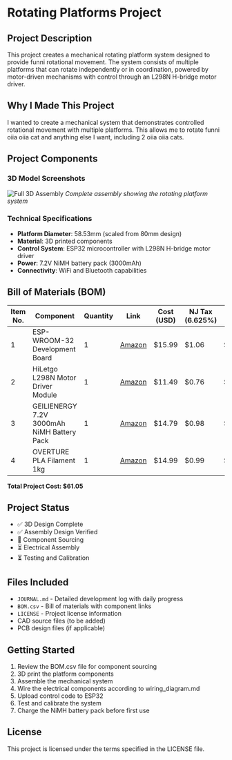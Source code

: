 # Rotating Platforms Project

## Project Description
This project creates a mechanical rotating platform system designed to provide funni rotational movement. The system consists of multiple platforms that can rotate independently or in coordination, powered by motor-driven mechanisms with control through an L298N H-bridge motor driver.

## Why I Made This Project
I wanted to create a mechanical system that demonstrates controlled rotational movement with multiple platforms. This allows me to rotate funni oiia oiia cat and anything else I want, including 2 oiia oiia cats. 
## Project Components

### 3D Model Screenshots
![Full 3D Assembly](https://github.com/user-attachments/assets/a1fb50f3-7028-4a45-bc44-f274d637174f)
*Complete assembly showing the rotating platform system*

### Technical Specifications

- **Platform Diameter**: 58.53mm (scaled from 80mm design)
- **Material**: 3D printed components
- **Control System**: ESP32 microcontroller with L298N H-bridge motor driver
- **Power**: 7.2V NiMH battery pack (3000mAh)
- **Connectivity**: WiFi and Bluetooth capabilities

## Bill of Materials (BOM)

| Item No. | Component | Quantity | Link | Cost (USD) | NJ Tax (6.625%) | Total Cost | Running Total |
|----------|-----------|----------|------|------------|----------------|------------|---------------|
| 1 | ESP-WROOM-32 Development Board | 1 | [Amazon](https://www.amazon.com/gp/product/B08D5ZD528/?th=1) | $15.99 | $1.06 | $17.05 | $17.05 |
| 2 | HiLetgo L298N Motor Driver Module | 1 | [Amazon](https://www.amazon.com/gp/product/B07BK1QL5T/) | $11.49 | $0.76 | $12.25 | $29.30 |
| 3 | GEILIENERGY 7.2V 3000mAh NiMH Battery Pack | 1 | [Amazon](https://www.amazon.com/dp/B0C5WXWWH3/) | $14.79 | $0.98 | $15.77 | $45.07 |
| 4 | OVERTURE PLA Filament 1kg | 1 | [Amazon](https://www.amazon.com/OVERTURE-Filament-Consumables-Dimensional-Accuracy/dp/B07PGY2JP1/) | $14.99 | $0.99 | $15.98 | $61.05 |

**Total Project Cost: $61.05**

## Project Status
- ✅ 3D Design Complete
- ✅ Assembly Design Verified
- 🔄 Component Sourcing
- ⏳ Electrical Assembly
- ⏳ Testing and Calibration

## Files Included
- `JOURNAL.md` - Detailed development log with daily progress
- `BOM.csv` - Bill of materials with component links
- `LICENSE` - Project license information
- CAD source files (to be added)
- PCB design files (if applicable)

## Getting Started
1. Review the BOM.csv file for component sourcing
2. 3D print the platform components
3. Assemble the mechanical system
4. Wire the electrical components according to wiring_diagram.md
5. Upload control code to ESP32
6. Test and calibrate the system
7. Charge the NiMH battery pack before first use

## License
This project is licensed under the terms specified in the LICENSE file. 